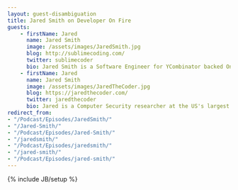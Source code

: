 ```yaml
---
layout: guest-disambiguation
title: Jared Smith on Developer On Fire
guests:
    - firstName: Jared
      name: Jared Smith
      image: /assets/images/JaredSmith.jpg
      blog: http://sublimecoding.com/
      twitter: sublimecoder
      bio: Jared Smith is a Software Engineer for YCombinator backed One Month, inc. He is passionate about programming and learning all he can about computer science. Everything from DevOps to building awesome software, from how the electrons move through a circuit to how a hard drive writes data.
    - firstName: Jared
      name: Jared Smith
      image: /assets/images/JaredTheCoder.jpg
      blog: https://jaredthecoder.com/
      twitter: jaredthecoder
      bio: Jared is a Computer Security researcher at the US's largest national laboratory in Oak Ridge, TN, where he works on projects ranging from novel security data analytics tools to malware research. He was previously a software security engineer at Cisco Systems internal security team and serves as a technical advisor for several Knoxville, TN startups.
redirect_from:
- "/Podcast/Episodes/JaredSmith/"
- "/Jared-Smith/"
- "/Podcast/Episodes/Jared-Smith/"
- "/jaredsmith/"
- "/Podcast/Episodes/jaredsmith/"
- "/jared-smith/"
- "/Podcast/Episodes/jared-smith/"
---
```

{% include JB/setup %}
